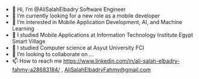 - 👋 Hi, I’m @AliSalahElbadry Software Engineer
- 👀 I’m currently looking for a new role as a mobile developer
- 🌱 I’m interested in Mobile Application Development, AI, and Machine Learning
- 🌱 I studied Mobile Applications at Information Technology Institute Egypt Smart Village
- 🌱  I studied Computer science at Asyut University FCI
- 💞️ I’m looking to collaborate on ...
- 📫 How to reach me  https://www.linkedin.com/in/ali-salah-elbadry-fahmy-a28683184/ , AliSalahElbadryFahmy@gmail.com

<!---
AliSalahElbadry/AliSalahElbadry is a ✨ special ✨ repository because its `README.md` (this file) appears on your GitHub profile.
You can click the Preview link to take a look at your changes.
--->
